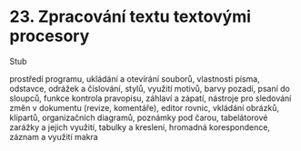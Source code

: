 # 23. Zpracování textu textovými procesory

Stub

prostředí programu, ukládání a otevírání souborů, vlastnosti písma, odstavce, odrážek a číslování, stylů, využití motivů, barvy pozadí, psaní do sloupců, funkce kontrola pravopisu, záhlaví a zápatí, nástroje pro sledování změn v dokumentu (revize, komentáře), editor rovnic, vkládání obrázků, klipartů, organizačních diagramů, poznámky pod čarou, tabelátorové zarážky a jejich využití, tabulky a kreslení, hromadná korespondence, záznam a využití makra